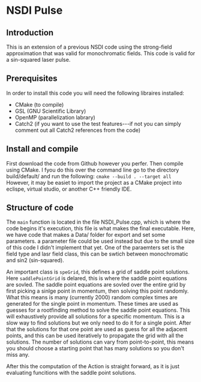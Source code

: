 # NSDI Pulse
## Introduction
This is an extension of a previous NSDI code using the strong-field approximation that was valid for monochromatic fields. This code is valid for a sin-squared laser pulse.
## Prerequisites 
In order to install this code you will need the following libraires installed:
* CMake (to compile)
* GSL (GNU Scientific Library)
* OpenMP (parallelization labrary)
* Catch2 (if you want to use the test features---if not you can simply comment out all Catch2 references from the code)

## Install and compile
First download the code from Github however you perfer. Then compile using CMake. I fyou do  this over the command line go to the directory build/default/ and run the following:
```cmake --build . --target all```
However, it may be easiet to import the project as a CMake project into eclispe, virtual studio, or another C++ friendly IDE.

## Structure of code
The ```main``` function is located in the file NSDI_Pulse.cpp, which is where the code begins it's execution, this file is what makes the final executable. Here, we have code that makes a Data/ folder for export and set some parameters. a parameter file could be used instead but due to the small size of this code I didn't implement that yet. One of the paraemters set is the field type and lasr field class, this can be swtich between monochromatic and sin2 (sin-squared).

An important class is ```speGrid```, this defines a grid of saddle point solutions. Here ```saddlePointGrid``` is delared, this is where the saddle point equations are sovled. The saddle point equations are sovled over the entire grid by first picking a sinlge point in momentum, then solving this point randomly. What this means is many (currently 2000) random complex times are generated for the single point in momentum. These times are used as guesses for a rootfinding method to solve the saddle point equations. This will exhaustively provide all solutions for a specific momentum. This is a slow way to find solutions but we only need to do it for a single point. After that the solutions for that one point are used as guess for all the adjacent points, and this can be used iteratively to propagate the grid with all the solutions. The number of solutions can vary from point-to-point, this means you should choose a starting point that has many solutions so you don't miss any.

After this the computation of the Action is straight forward, as it is just evaluating funcitions with the saddle point solutions.
